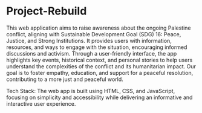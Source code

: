 # Project-Rebuild
This web application aims to raise awareness about the ongoing Palestine conflict, aligning with Sustainable Development Goal (SDG) 16: Peace, Justice, and Strong Institutions. It provides users with information, resources, and ways to engage with the situation, encouraging informed discussions and activism. Through a user-friendly interface, the app highlights key events, historical context, and personal stories to help users understand the complexities of the conflict and its humanitarian impact. Our goal is to foster empathy, education, and support for a peaceful resolution, contributing to a more just and peaceful world.

Tech Stack:
The web app is built using HTML, CSS, and JavaScript, focusing on simplicity and accessibility while delivering an informative and interactive user experience.

